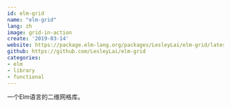 ```yaml
---
id: elm-grid
name: "elm-grid"
lang: zh
image: grid-in-action
create: '2019-03-14'
website: https://package.elm-lang.org/packages/LesleyLai/elm-grid/latest/Grid
github: https://github.com/LesleyLai/elm-grid
categories:
- elm
- library
- functional
---
```


一个Elm语言的二维网格库。
